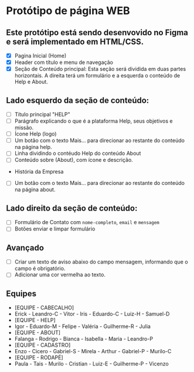 # Protótipo de página WEB

## Este protótipo está sendo desenvovido no Figma e será implementado  em HTML/CSS.

- [x] Pagina Inicial (Home)
- [x] Header com título e menu de navegação
- [x] Seção de Conteúdo  principal: Esta seção será dividida em duas partes horizontais.  A direita terá um formulário e a esquerda o conteúdo de Help e About.
## Lado esquerdo da seção de conteúdo:
- [ ] Título principal "HELP"
- [ ] Parágrafo explicando o que é a plataforma Help, seus objetivos e missão.
 - [ ] Ícone  Help (logo)
 - [ ] Um botão com o texto Mais...  para direcionar  ao restante do conteúdo na página help.
 - [ ] Linha dividindo o contéudo Help  do conteúdo About
 - [ ] Conteúdo sobre (About), com ícone e descrição.
 * História da Empresa
 - [ ] Um botão com o texto Mais...  para direcionar  ao restante do conteúdo na página about.
 ## Lado direito da seção de conteúdo:
 - [ ] Formulário de Contato com `nome-completo`, `email` e `mensagem`
 - [ ] Botões enviar e limpar formulário
 ## Avançado
  - [ ] Criar um texto de aviso abaixo do campo  mensagem, informando que o campo  é   obrigatório.
  - [ ] Adicionar uma cor vermelha ao texto.

## Equipes
- [EQUIPE - CABECALHO]
- Erick - Leandro-C - Vitor - Iris - Eduardo-C - Luiz-H - Samuel-D
- [EQUIPE - HELP]
- Igor - Eduardo-M - Felipe - Valéria - Guilherme-R - Julia
- [EQUIPE - ABOUT]
- Falanga - Rodrigo - Bianca - Isabella - Maria - Leandro-P
- [EQUIPE - CADASTRO]
- Enzo - Cicero - Gabriel-S - Mirela - Arthur - Gabriel-P - Murilo-C
- [EQUIPE - RODAPÉ]
- Paula - Tais - Murilo - Cristian - Luiz-E - Guilherme-P - Vicenzo
